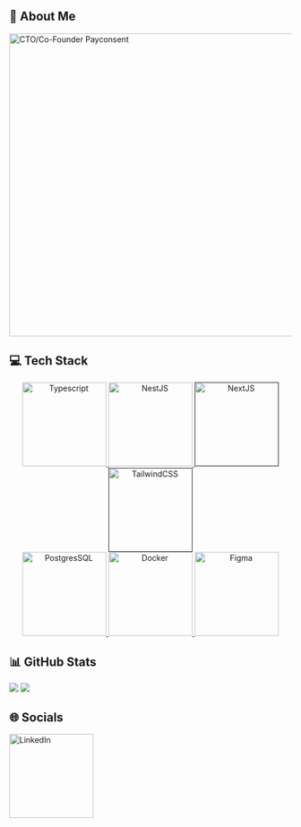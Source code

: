 ## 💫 About Me
<a href="https://www.linkedin.com/in/alexandre-chane-law/">
  <img src="https://github.com/NargusS/Narguss/assets/28908164/e7f6f623-4015-44eb-8c25-beefcda79cf9" alt="CTO/Co-Founder Payconsent" width="541"/>
</a>

## 💻 Tech Stack
<div align="center">
  <a href="https://www.typescriptlang.org/">
    <img src="https://github.com/NargusS/Narguss/assets/28908164/484fd0c7-596a-46f4-bb8d-082e62317c3f" alt="Typescript" width="150"/>
  </a>
  <a href="https://nestjs.com/">
    <img src="https://github.com/NargusS/Narguss/assets/28908164/b30da666-cd65-4ffc-bade-16c5f4c645cc" alt="NestJS" width="150"/>
  </a>
  <a href="">
    <img src="https://nextjs.org/" alt="NextJS" width="150"/>
  </a>
  <a href="">
    <img src="https://tailwindcss.com/" alt="TailwindCSS" width="150"/>
  </a>
</div>
<div align="center">
  <a href="https://www.postgresql.org/">
    <img src="https://github.com/NargusS/Narguss/assets/28908164/de299a50-6ce7-460e-9113-ede3075ef517" alt="PostgresSQL" width="150"/>
  </a>
  <a href="https://www.docker.com/">
    <img src="https://github.com/NargusS/Narguss/assets/28908164/64002445-73c0-4b31-bf5a-cb92c94ae251" alt="Docker" width="150"/>
  </a>
  
  <a href="https://www.figma.com/">
    <img src="https://github.com/NargusS/Narguss/assets/28908164/f5267f1a-862e-4dc5-bdb6-f4f261dd80c7" alt="Figma" width="150"/> 
  </a>
</div>


## 📊 GitHub Stats
![](https://github-readme-stats.vercel.app/api?username=Narguss&theme=bear&hide_border=false&include_all_commits=false&count_private=false)
![](https://github-readme-stats.vercel.app/api/top-langs/?username=Narguss&theme=bear&hide_border=false&include_all_commits=false&count_private=false&layout=compact)

## 🌐 Socials
<a href="https://www.linkedin.com/in/alexandre-chane-law/">
  <img src="https://github.com/NargusS/Narguss/assets/28908164/8e5c70e1-2217-4c6b-9d15-1b43f76d0bd9" alt="LinkedIn" width="150"/>
</a>


